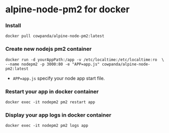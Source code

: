 # alpine-node-pm2  for docker 

### Install
  
    docker pull cowpanda/alpine-node-pm2:latest

### Create new nodejs pm2 container

    docker run -d yourAppPath:/app -v /etc/localtime:/etc/localtime:ro  \ 
    --name nodepm2 -p 3000:80 -e "APP=app.js" cowpanda/alpine-node-pm2:latest
  
  * `APP=app.js` specify your node app start file.
  
### Restart your app in docker container
  
    docker exec -it nodepm2 pm2 restart app

### Display your app logs in docker container

    docker exec -it nodepm2 pm2 logs app
  
  
